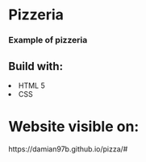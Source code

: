 # Pizzeria
<h3>Example of pizzeria</h3>
<h2>Build with: </h2>
<li>HTML 5 </li>
<li>CSS </li>
<h1>Website visible on:</h1>
https://damian97b.github.io/pizza/#

